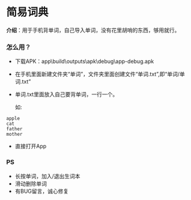 # 简易词典

**介绍**：用于手机背单词，自己导入单词，没有花里胡哨的东西，够用就行。



### 怎么用？

* 下载APK：app\build\outputs\apk\debug\app-debug.apk

* 在手机里面新建文件夹“单词”，文件夹里面创建文件“单词.txt”,即“单词/单词.txt”

* 单词.txt里面放入自己要背单词，一行一个。

  如:
````
apple
cat
father
mother
````
* 直接打开App


### PS

* 长按单词，加入/退出生词本
* 滑动删除单词
* 有BUG留言，诚心修复
